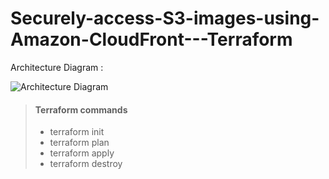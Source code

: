 # Securely-access-S3-images-using-Amazon-CloudFront---Terraform

Architecture Diagram :

![Architecture Diagram](iam.png)

> #### Terraform commands 
>
> - terraform init 
> - terraform plan
> - terraform apply
> - terraform destroy